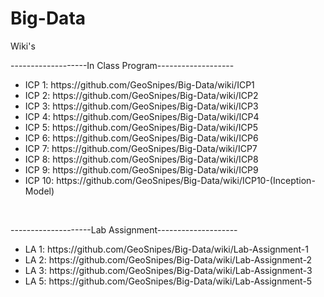 # Big-Data
<div> 
  <p>Wiki's</p>

  <div>
    <p>-------------------In Class Program-------------------</p>
    <ul>
      <li>ICP 1: https://github.com/GeoSnipes/Big-Data/wiki/ICP1</li>
      <li>ICP 2: https://github.com/GeoSnipes/Big-Data/wiki/ICP2</li>
      <li>ICP 3: https://github.com/GeoSnipes/Big-Data/wiki/ICP3</li>
      <li>ICP 4: https://github.com/GeoSnipes/Big-Data/wiki/ICP4</li>
      <li>ICP 5: https://github.com/GeoSnipes/Big-Data/wiki/ICP5</li>
      <li>ICP 6: https://github.com/GeoSnipes/Big-Data/wiki/ICP6</li>
      <li>ICP 7: https://github.com/GeoSnipes/Big-Data/wiki/ICP7</li>
      <li>ICP 8: https://github.com/GeoSnipes/Big-Data/wiki/ICP8</li>
      <li>ICP 9: https://github.com/GeoSnipes/Big-Data/wiki/ICP9</li>
      <li>ICP 10: https://github.com/GeoSnipes/Big-Data/wiki/ICP10-(Inception-Model)</li>
    </ul>
  </div>
  <br>
  <div>
    <p>--------------------Lab Assignment--------------------</p>
    <ul>
      <li> LA 1: https://github.com/GeoSnipes/Big-Data/wiki/Lab-Assignment-1</li>
      <li> LA 2: https://github.com/GeoSnipes/Big-Data/wiki/Lab-Assignment-2</li>
      <li> LA 3: https://github.com/GeoSnipes/Big-Data/wiki/Lab-Assignment-3</li>
      <li> LA 5: https://github.com/GeoSnipes/Big-Data/wiki/Lab-Assignment-5</li>
    </ul>
  </div
</div>
